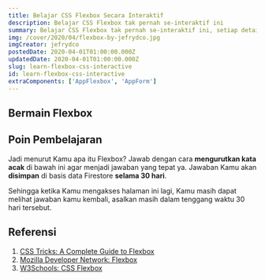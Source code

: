 ```yaml
---
title: Belajar CSS Flexbox Secara Interaktif
description: Belajar CSS Flexbox tak pernah se-interaktif ini
summary: Belajar CSS Flexbox tak pernah se-interaktif ini, setiap detail properti Flexbox dapat dimainkan dengan fleksibilitas penuh. Pelajari sendiri contohnya dan temukan sendiri jawabannya.
img: /cover/2020/04/flexbox-by-jefrydco.jpg
imgCreator: jefrydco
postedDate: 2020-04-01T01:00:00.000Z
updatedDate: 2020-04-01T01:00:00.000Z
slug: learn-flexbox-css-interactive
id: learn-flexbox-css-interactive
extraComponents: ['AppFlexbox', 'AppForm']
---
```


<blockquote v-if="$route.name.includes('amp')">
  <!-- <p>Kamu membuka versi AMP halaman ini, jika ingin menggunakan fitur interaktifnya silahkan beralih ke halaman versi biasanya melalui, <a :href="$i18n.localePath({ name: 'blog-slug', params: { slug: 'learn-flexbox-css-interactive' } })">Belajar CSS Flexbox Secara Interaktif</a></p> -->
</blockquote>

## Bermain Flexbox

<app-flexbox />

## Poin Pembelajaran

Jadi menurut Kamu apa itu Flexbox? Jawab dengan cara **mengurutkan kata acak** di bawah ini agar menjadi jawaban yang tepat ya. Jawaban Kamu akan **disimpan** di basis data Firestore **selama 30 hari**. 

Sehingga ketika Kamu mengakses halaman ini lagi, Kamu masih dapat melihat jawaban kamu kembali, asalkan masih dalam tenggang waktu 30 hari tersebut.

<app-form />

## Referensi
1. [CSS Tricks: A Complete Guide to Flexbox](https://css-tricks.com/snippets/css/a-guide-to-flexbox/)
2. [Mozilla Developer Network: Flexbox](https://developer.mozilla.org/en-US/docs/Learn/CSS/CSS_layout/Flexbox)
3. [W3Schools: CSS Flexbox](https://www.w3schools.com/css/css3_flexbox.asp)